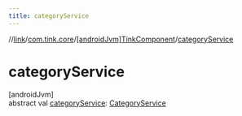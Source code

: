 ```yaml
---
title: categoryService
---
```

//[link](../../../index.html)/[com.tink.core](../index.html)/[[androidJvm]TinkComponent](index.html)/[categoryService](category-service.html)



# categoryService



[androidJvm]\
abstract val [categoryService](category-service.html): [CategoryService](../../com.tink.service.category/[android-jvm]-category-service/index.html)




